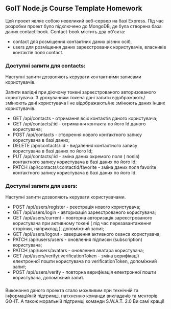 ## GoIT Node.js Course Template Homework

Цей проект являє собою невеликий веб-сервер на базі Express. Під час розробки проект було підключено до MongoDB, де була створена база даних contact-book.
Contact-book містить два об'єкта:

- contact для розміщення контактних даних різних осіб,
- users для розміщення даних зареєстрованих користувачів, власників контактів поля contact.

### Доступні запити для contacts:

Наступні запити дозволяють керувати контактними записами користувачів.

Запити валідні при діючому токені зареєстрованого авторизованого користувача. З урохуванням токена дані запити відображають/змінюють дані користувача і не відображають/не змінюють даних інших користувачів.

- GET /api/contacts - отримання всіх контактів даного користувача;
- GET /api/contacts/:id - отримання контакта по його Id даного користувача;
- POST /api/contacts - створення нового контактного запису користувача в базі даних;
- DELETE /api/contacts/:id - видалення контактного запису користувача в базі даних по його Id;
- PUT /api/contacts/:id - зміна даних окремого поля ( полів) контактного запису користувача в базі даних по його Id;
- PATCH /api/contacts/:contactId/favorite - зміна даних поля favorite контактного запису користувача в базі даних по його Id.

### Доступні запити для users:

Наступні запити дозволяють керувати користувачами.

- POST /api/users/register - реєстрація нового користувача;
- GET /api/users/login - авторизація зареєстрованого користувача;
- GET /api/users/current - повторна авторизація зареєстрованого користувача при активному токені ( під час перезавантаження сторінки, наприклад ), допоміжний запит;
- GET /api/users/logout - завершення активного сеанса користувача;
- PATCH /api/users/users - оновлення підписки (subscription) користувача;
- PATCH /api/users/avatars - оновлення аватара користувача;
- GET /api/users/verify/:verificationToken - зміна верифікації електронної пошти користувача по verificationToken, допоміжний запит;
- POST /api/users/verify - повторна верифікація електронної пошти користувача, допоміжний запит.

###

Виконання даного проекта стало можливим при технічній та інформаційній підтримці, натхненню команди викладачів та менторів GO-IT.
А також моральній підтримці команди S.W.A.T. 2.0
Ви самі кращі!
